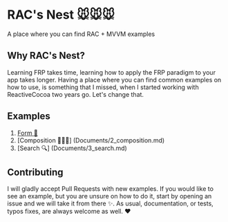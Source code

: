 # RAC's Nest 🐭🐭🐭

A place where you can find RAC + MVVM examples

Why RAC's Nest?
--------------

Learning FRP takes time, learning how to apply the FRP paradigm to your app takes longer. Having a place where you can find common examples on how to use, is something that I missed, when I started working with ReactiveCocoa two years go. Let's change that.

Examples
--------

1. [Form 🐥](Documents/1_form.md) 
2. [Composition 🚗🚕🚙] (Documents/2_composition.md)
2. [Search 🔍] (Documents/3_search.md)

Contributing
-----------

I will gladly accept Pull Requests with new examples. If you would like to see an example, but you are unsure on how to do it, start by opening an issue and we will take it from there ✨️. As usual, documentation, or tests, typos fixes, are always welcome as well. ❤️


